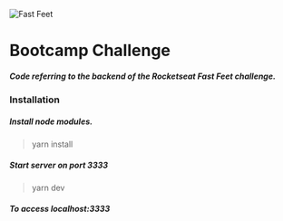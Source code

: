 
![Fast Feet](https://github.com/Rocketseat/bootcamp-gostack-desafio-03/blob/master/.github/logo.png)

# Bootcamp Challenge


##### Code referring to the backend of the Rocketseat Fast Feet challenge.



### Installation

##### Install node modules.
> yarn install

##### Start server on port 3333
> yarn dev

##### To access localhost:3333
